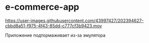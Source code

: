 # e-commerce-app

https://user-images.githubusercontent.com/43997427/202394627-cbbd8a51-f975-4f43-85dd-c777cf3b9423.mov

Приложение подтормаживает из-за эмулятора
